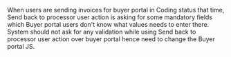 When users are sending invoices for buyer portal in Coding status that time, Send back to processor user action is asking for some mandatory fields which Buyer portal users
don't know what values needs to enter there. 
System should not ask for any validation while using Send back to processor user action over buyer portal hence need to change the Buyer portal JS.  
